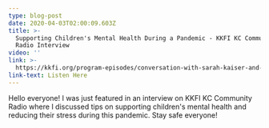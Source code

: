 ```yaml
---
type: blog-post
date: 2020-04-03T02:00:09.603Z
title: >-
  Supporting Children's Mental Health During a Pandemic - KKFI KC Community
  Radio Interview
video: ''
link: >-
  https://kkfi.org/program-episodes/conversation-with-sarah-kaiser-and-vlad-sainte-as-we-discuss-mental-health-tips-for-reducing-your-childrens-stress/
link-text: Listen Here
---
```

Hello everyone! I was just featured in an interview on KKFI KC Community Radio where I discussed tips on supporting children's mental health and reducing their stress during this pandemic. Stay safe everyone!
